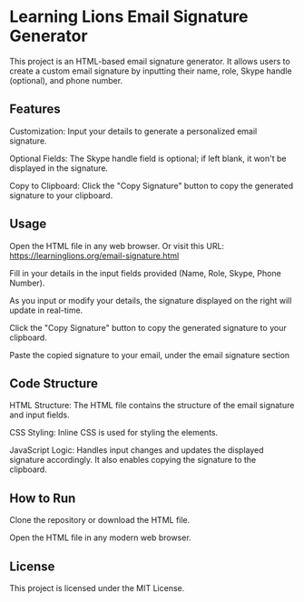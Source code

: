 # Learning Lions Email Signature Generator

This project is an HTML-based email signature generator. It allows users to create a custom email signature by inputting their name, role, Skype handle (optional), and phone number.

## Features
Customization: Input your details to generate a personalized email signature.

Optional Fields: The Skype handle field is optional; if left blank, it won't be displayed in the signature.

Copy to Clipboard: Click the "Copy Signature" button to copy the generated signature to your clipboard.

## Usage
Open the HTML file in any web browser. Or visit this URL: https://learninglions.org/email-signature.html

Fill in your details in the input fields provided (Name, Role, Skype, Phone Number).

As you input or modify your details, the signature displayed on the right will update in real-time.

Click the "Copy Signature" button to copy the generated signature to your clipboard.

Paste the copied signature to your email, under the email signature section

## Code Structure
HTML Structure: The HTML file contains the structure of the email signature and input fields.

CSS Styling: Inline CSS is used for styling the elements.

JavaScript Logic: Handles input changes and updates the displayed signature accordingly. It also enables copying the signature to the clipboard.

## How to Run
Clone the repository or download the HTML file.

Open the HTML file in any modern web browser.

## License
This project is licensed under the MIT License.
